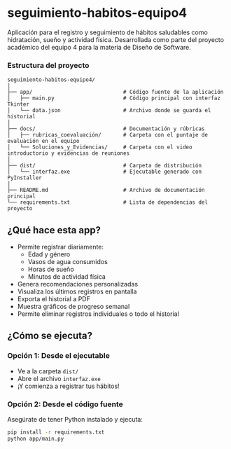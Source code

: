 # seguimiento-habitos-equipo4

Aplicación para el registro y seguimiento de hábitos saludables como hidratación, sueño y actividad física. Desarrollada como parte del proyecto académico del equipo 4 para la materia de Diseño de Software.

### Estructura del proyecto
```plaintext
seguimiento-habitos-equipo4/
│
├── app/                             # Código fuente de la aplicación
│   ├── main.py                      # Código principal con interfaz Tkinter
│   └── data.json                    # Archivo donde se guarda el historial
│
├── docs/                            # Documentación y rúbricas
│   ├── rubricas_coevaluación/       # Carpeta con el puntaje de evaluación en el equipo
│   └── Soluciones_y_Evidencias/     # Carpeta con el video introductorio y evidencias de reuniones
│
├── dist/                            # Carpeta de distribución
│   └── interfaz.exe                 # Ejecutable generado con PyInstaller
│
├── README.md                        # Archivo de documentación principal
└── requirements.txt                 # Lista de dependencias del proyecto
```

## ¿Qué hace esta app?

- Permite registrar diariamente:
  - Edad y género
  - Vasos de agua consumidos
  - Horas de sueño
  - Minutos de actividad física
- Genera recomendaciones personalizadas
- Visualiza los últimos registros en pantalla
- Exporta el historial a PDF
- Muestra gráficos de progreso semanal
- Permite eliminar registros individuales o todo el historial

## ¿Cómo se ejecuta?

### Opción 1: Desde el ejecutable

- Ve a la carpeta `dist/`
- Abre el archivo `interfaz.exe`
- ¡Y comienza a registrar tus hábitos!

### Opción 2: Desde el código fuente

Asegúrate de tener Python instalado y ejecuta:

```bash
pip install -r requirements.txt
python app/main.py


